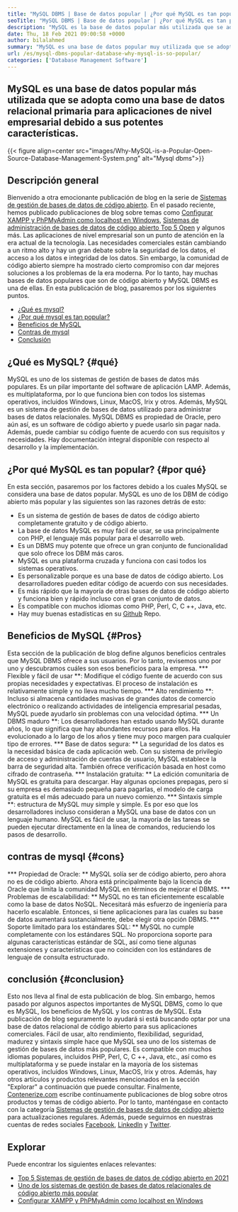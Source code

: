 ```yaml
---
title: "MySQL DBMS | Base de datos popular | ¿Por qué MySQL es tan popular?" 
seoTitle: "MySQL DBMS | Base de datos popular | ¿Por qué MySQL es tan popular?" 
description: "MySQL es la base de datos popular más utilizada que se adopta como una base de datos relacional primaria para aplicaciones de nivel empresarial debido a sus potentes características." 
date: Thu, 18 Feb 2021 09:00:58 +0000
author: bilalahmed
summary: "MySQL es una base de datos popular muy utilizada que se adopta como una base de datos relacional primaria para aplicaciones de nivel empresarial debido a sus potentes características." 
url: /es/mysql-dbms-popular-database-why-mysql-is-so-popular/
categories: ['Database Management Software']
---
```


## MySQL es una base de datos popular más utilizada que se adopta como una base de datos relacional primaria para aplicaciones de nivel empresarial debido a sus potentes características.

{{< figure align=center src="images/Why-MySQL-is-a-Popular-Open-Source-Database-Management-System.png" alt="Mysql dbms">}}


## Descripción general
Bienvenido a otra emocionante publicación de blog en la serie de [Sistemas de gestión de bases de datos de código abierto][1]. En el pasado reciente, hemos publicado publicaciones de blog sobre temas como [Configurar XAMPP y PhPMyAdmin como localhost en Windows][2], [Sistemas de administración de bases de datos de código abierto Top 5 Open][3] y algunos más. Las aplicaciones de nivel empresarial son un punto de atención en la era actual de la tecnología. Las necesidades comerciales están cambiando a un ritmo alto y hay un gran debate sobre la seguridad de los datos, el acceso a los datos e integridad de los datos. Sin embargo, la comunidad de código abierto siempre ha mostrado cierto compromiso con dar mejores soluciones a los problemas de la era moderna. Por lo tanto, hay muchas bases de datos populares que son de código abierto y MySQL DBMS es una de ellas. En esta publicación de blog, pasaremos por los siguientes puntos.
  * [¿Qué es mysql?][4]
  * [¿Por qué mysql es tan popular?][5]
  * [Beneficios de MySQL][6]
  * [Contras de mysql][7]
  * [Conclusión][8]

## ¿Qué es MySQL? {#qué}
MySQL es uno de los sistemas de gestión de bases de datos más populares. Es un pilar importante del software de aplicación LAMP. Además, es multiplataforma, por lo que funciona bien con todos los sistemas operativos, incluidos Windows, Linux, MacOS, Irix y otros. Además, MySQL es un sistema de gestión de bases de datos utilizado para administrar bases de datos relacionales. MySQL DBMS es propiedad de Oracle, pero aún así, es un software de código abierto y puede usarlo sin pagar nada. Además, puede cambiar su código fuente de acuerdo con sus requisitos y necesidades. Hay documentación integral disponible con respecto al desarrollo y la implementación.

## ¿Por qué MySQL es tan popular? {#por qué}
En esta sección, pasaremos por los factores debido a los cuales MySQL se considera una base de datos popular. MySQL es uno de los DBM de código abierto más popular y las siguientes son las razones detrás de esto:
  * Es un sistema de gestión de bases de datos de código abierto completamente gratuito y de código abierto.
  * La base de datos MySQL es muy fácil de usar, se usa principalmente con PHP, el lenguaje más popular para el desarrollo web.
  * Es un DBMS muy potente que ofrece un gran conjunto de funcionalidad que solo ofrece los DBM más caros.
  * MySQL es una plataforma cruzada y funciona con casi todos los sistemas operativos.
  * Es personalizable porque es una base de datos de código abierto. Los desarrolladores pueden editar código de acuerdo con sus necesidades.
  * Es más rápido que la mayoría de otras bases de datos de código abierto y funciona bien y rápido incluso con el gran conjunto de datos.
  * Es compatible con muchos idiomas como PHP, Perl, C, C ++, Java, etc.
  * Hay muy buenas estadísticas en su [Github][9] Repo.

## Beneficios de MySQL {#Pros}
Esta sección de la publicación de blog define algunos beneficios centrales que MySQL DBMS ofrece a sus usuarios. Por lo tanto, revisemos uno por uno y descubramos cuáles son esos beneficios para la empresa.
  *** Flexible y fácil de usar **: Modifique el código fuente de acuerdo con sus propias necesidades y expectativas. El proceso de instalación es relativamente simple y no lleva mucho tiempo.
  *** Alto rendimiento **: Incluso si almacena cantidades masivas de grandes datos de comercio electrónico o realizando actividades de inteligencia empresarial pesadas, MySQL puede ayudarlo sin problemas con una velocidad óptima.
  *** Un DBMS maduro **: Los desarrolladores han estado usando MySQL durante años, lo que significa que hay abundantes recursos para ellos. Ha evolucionado a lo largo de los años y tiene muy poco margen para cualquier tipo de errores.
  *** Base de datos segura: ** La seguridad de los datos es la necesidad básica de cada aplicación web. Con su sistema de privilegio de acceso y administración de cuentas de usuario, MySQL establece la barra de seguridad alta. También ofrece verificación basada en host como cifrado de contraseña.
  *** Instalación gratuita: ** La edición comunitaria de MySQL es gratuita para descargar. Hay algunas opciones prepagas, pero si su empresa es demasiado pequeña para pagarlas, el modelo de carga gratuita es el más adecuado para un nuevo comienzo.
  *** Sintaxis simple **: estructura de MySQL muy simple y simple. Es por eso que los desarrolladores incluso consideran a MySQL una base de datos con un lenguaje humano. MySQL es fácil de usar, la mayoría de las tareas se pueden ejecutar directamente en la línea de comandos, reduciendo los pasos de desarrollo.

## contras de mysql {#cons}
  *** Propiedad de Oracle: ** MySQL solía ser de código abierto, pero ahora no es de código abierto. Ahora está principalmente bajo la licencia de Oracle que limita la comunidad MySQL en términos de mejorar el DBMS.
  *** Problemas de escalabilidad: ** MySQL no es tan eficientemente escalable como la base de datos NoSQL. Necesitará más esfuerzo de ingeniería para hacerlo escalable. Entonces, si tiene aplicaciones para las cuales su base de datos aumentará sustancialmente, debe elegir otra opción DBMS.
  *** Soporte limitado para los estándares SQL: ** MySQL no cumple completamente con los estándares SQL. No proporciona soporte para algunas características estándar de SQL, así como tiene algunas extensiones y características que no coinciden con los estándares de lenguaje de consulta estructurado.

## conclusión {#conclusion}
Esto nos lleva al final de esta publicación de blog. Sin embargo, hemos pasado por algunos aspectos importantes de MySQL DBMS, como lo que es MySQL, los beneficios de MySQL y los contras de MySQL. Esta publicación de blog seguramente lo ayudará si está buscando optar por una base de datos relacional de código abierto para sus aplicaciones comerciales. Fácil de usar, alto rendimiento, flexibilidad, seguridad, madurez y sintaxis simple hace que MySQL sea uno de los sistemas de gestión de bases de datos más populares. Es compatible con muchos idiomas populares, incluidos PHP, Perl, C, C ++, Java, etc., así como es multiplataforma y se puede instalar en la mayoría de los sistemas operativos, incluidos Windows, Linux, MacOS, Irix y otros. Además, hay otros artículos y productos relevantes mencionados en la sección "Explorar" a continuación que puede consultar.
Finalmente, [Contenerize.com][10] escribe continuamente publicaciones de blog sobre otros productos y temas de código abierto. Por lo tanto, manténgase en contacto con la categoría [Sistemas de gestión de bases de datos de código abierto][11] para actualizaciones regulares. Además, puede seguirnos en nuestras cuentas de redes sociales [Facebook][12], [LinkedIn][13] y [Twitter][14].

## Explorar
Puede encontrar los siguientes enlaces relevantes:
  * [Top 5 Sistemas de gestión de bases de datos de código abierto en 2021][3]
  * [Uno de los sistemas de gestión de bases de datos relacionales de código abierto más popular][15]
  * [Configurar XAMPP y PhPMyAdmin como localhost en Windows][2]

  
[1]: https://blog.containerize.com/category/database-management-software/
[2]: https://blog.containerize.com/database-management-software/how-to-setup-xampp-and-phpmyadmin-as-localhost-on-windows/
[3]: https://blog.containerize.com/2021/02/12/top-5-open-source-dbms-software-in-2021-mysql-and-alternatives/
[4]: #what
[5]: #why
[6]: #pros
[7]: #cons
[8]: #conclusion
[9]: https://github.com/mysql/mysql-server
[10]: https://www.containerize.com/
[11]: https://products.containerize.com/database-management-system
[12]: https://web.facebook.com/containerize
[13]: https://www.linkedin.com/company/containerize/
[14]: https://twitter.com/containerize_co
[15]: https://products.containerize.com/database-management-system/mysql
